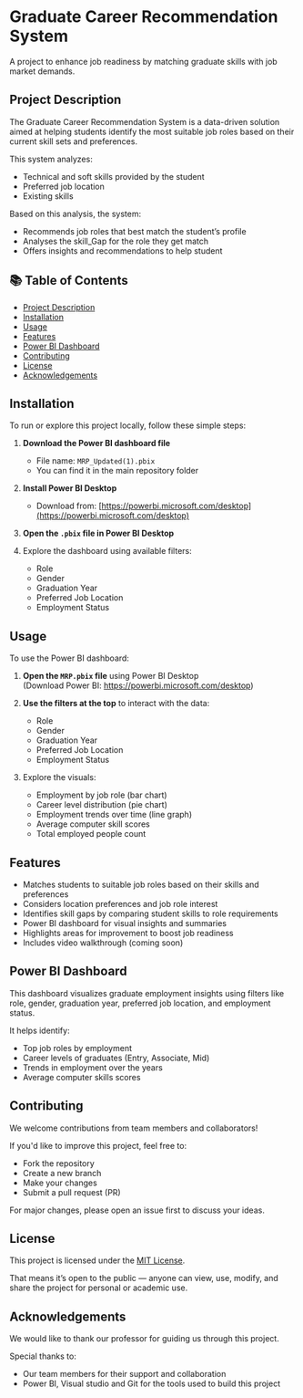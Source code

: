 # Graduate Career Recommendation System 
A project to enhance job readiness by matching graduate skills with job market demands.
## Project Description

The Graduate Career Recommendation System is a data-driven solution aimed at helping students identify the most suitable job roles based on their current skill sets and preferences.

This system analyzes:
- Technical and soft skills provided by the student
- Preferred job location
- Existing skills

Based on this analysis, the system:
- Recommends job roles that best match the student’s profile
- Analyses the skill_Gap for the role they get match
- Offers insights and recommendations to help student
## 📚 Table of Contents

- [Project Description](#project-description)
- [Installation](#installation)
- [Usage](#usage)
- [Features](#features)
- [Power BI Dashboard](#power-bi-dashboard)
- [Contributing](#contributing)
- [License](#license)
- [Acknowledgements](#acknowledgements)
## Installation

To run or explore this project locally, follow these simple steps:

1. **Download the Power BI dashboard file**  
   - File name: `MRP_Updated(1).pbix`  
   - You can find it in the main repository folder

2. **Install Power BI Desktop**  
   - Download from: [https://powerbi.microsoft.com/desktop](https://powerbi.microsoft.com/desktop)

3. **Open the `.pbix` file in Power BI Desktop**

4. Explore the dashboard using available filters:
   - Role
   - Gender
   - Graduation Year
   - Preferred Job Location
   - Employment Status
##  Usage

To use the Power BI dashboard:

1. **Open the `MRP.pbix` file** using Power BI Desktop  
   (Download Power BI: https://powerbi.microsoft.com/desktop)

2. **Use the filters at the top** to interact with the data:
   - Role
   - Gender
   - Graduation Year
   - Preferred Job Location
   - Employment Status

3. Explore the visuals:
   - Employment by job role (bar chart)
   - Career level distribution (pie chart)
   - Employment trends over time (line graph)
   - Average computer skill scores
   - Total employed people count

## Features

-  Matches students to suitable job roles based on their skills and preferences
-  Considers location preferences and job role interest
-  Identifies skill gaps by comparing student skills to role requirements
-  Power BI dashboard for visual insights and summaries
-  Highlights areas for improvement to boost job readiness
-  Includes video walkthrough (coming soon)
## Power BI Dashboard

This dashboard visualizes graduate employment insights using filters like role, gender, graduation year, preferred job location, and employment status.

It helps identify:
- Top job roles by employment
- Career levels of graduates (Entry, Associate, Mid)
- Trends in employment over the years
- Average computer skills scores

## Contributing

We welcome contributions from team members and collaborators!

If you'd like to improve this project, feel free to:

- Fork the repository
- Create a new branch
- Make your changes
- Submit a pull request (PR)

For major changes, please open an issue first to discuss your ideas.
## License

This project is licensed under the [MIT License](LICENSE).

That means it’s open to the public — anyone can view, use, modify, and share the project for personal or academic use.
## Acknowledgements

We would like to thank our professor for guiding us through this project.

Special thanks to:
- Our team members for their support and collaboration
- Power BI, Visual studio and Git for the tools used to build this project

